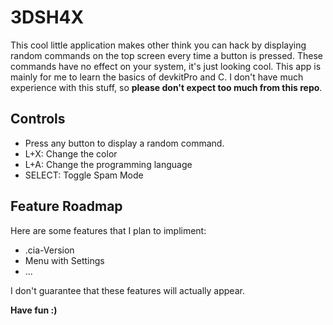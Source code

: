 # 3DSH4X

This cool little application makes other think you can hack by displaying random commands on the top screen every time a button is pressed. These commands have no effect on your system, it's just looking cool. This app is mainly for me to learn the basics of devkitPro and C. I don't have much experience with this stuff, so **please don't expect too much from this repo**.

## Controls

- Press any button to display a random command.
- L+X: Change the color
- L+A: Change the programming language
- SELECT: Toggle Spam Mode


## Feature Roadmap

Here are some features that I plan to impliment:

- .cia-Version
- Menu with Settings
- ...

I don't guarantee that these features will actually appear.

**Have fun :)**

